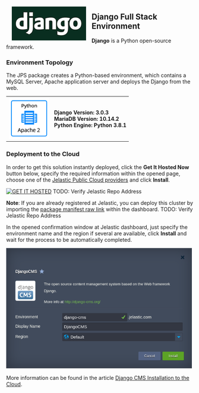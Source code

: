 <p align="left"> 
<img style="padding: 0 15px; float: left;" src="images/django-logo-wide.png" width="200">
</p>

## Django Full Stack Environment

**Django** is a Python open-source framework.

### Environment Topology

The JPS package creates a Python-based environment, which contains a MySQL Server, Apache application server and deploys the Django from the web.   

<table border="0"><tr><td>
  <img src="images/djangocms-environment-topology.png">
  </td><td>
<strong>Django Version: 3.0.3</strong></br>    
<strong>MariaDB Version: 10.14.2</strong></br>    
<strong>Python Engine: Python 3.8.1</strong></br>     
  </td></tr></table>

### Deployment to the Cloud

In order to get this solution instantly deployed, click the **Get It Hosted Now** button below, specify the required information within the opened page, choose one of the [Jelastic Public Cloud providers](https://jelastic.cloud) and click **Install**.

[![GET IT HOSTED](https://raw.githubusercontent.com/jelastic-jps/jpswiki/master/images/getithosted.png)](https://jelastic.com/install-application/?manifest=https://raw.githubusercontent.com/jelastic-jps/django/master/manifest.jps)
TODO: Verify Jelastic Repo Address


**Note**: If you are already registered at Jelastic, you can deploy this cluster by importing the [package manifest raw link](https://raw.githubusercontent.com/jelastic-jps/django/master/manifest.jps) within the dashboard.
TODO: Verify Jelastic Repo Address

In the opened confirmation window at Jelastic dashboard, just specify the environment name and the region if several are available, click **Install** and wait for the process to be automatically completed.

<p align="left"> 
<img src="images/install.png" width="500">
</p>

More information can be found in the article [Django CMS Installation to the Cloud](https://jelastic.com/blog/django-cms-installation-python-cloud-hosting).
